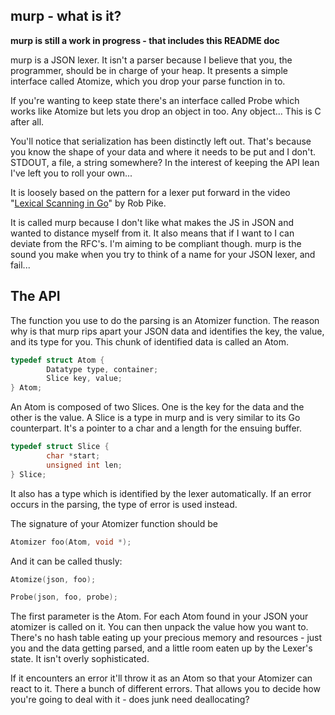 ## murp - what is it?

**murp is still a work in progress - that includes this README doc**

murp is a JSON lexer. It isn't a parser because I believe that you, the programmer, should be in charge of your heap. It presents a simple interface called Atomize, which you drop your parse function in to. 

If you're wanting to keep state there's an interface called Probe which works like Atomize but lets you drop an object in too. Any object... This is C after all.

You'll notice that serialization has been distinctly left out. That's because you know the shape of your data and where it needs to be put and I don't. STDOUT, a file, a string somewhere? In the interest of keeping the API lean I've left you to roll your own...

It is loosely based on the pattern for a lexer put forward in the video "[Lexical Scanning in Go](http://blog.golang.org/two-go-talks-lexical-scanning-in-go-and)" by Rob Pike.

It is called murp because I don't like what makes the JS in JSON and wanted to distance myself from it. It also means that if I want to I can deviate from the RFC's. I'm aiming to be compliant though. murp is the sound you make when you try to think of a name for your JSON lexer, and fail...

## The API

The function you use to do the parsing is an Atomizer function. The reason why is that murp rips apart your JSON data and identifies the key, the value, and its type for you. This chunk of identified data is called an Atom.

```c
typedef struct Atom {
        Datatype type, container;
        Slice key, value;
} Atom;
```

An Atom is composed of two Slices. One is the key for the data and the other is the value. A Slice is a type in murp and is very similar to its Go counterpart. It's a pointer to a char and a length for the ensuing buffer.

```c
typedef struct Slice {
        char *start;
        unsigned int len;
} Slice;
```


It also has a type which is identified by the lexer automatically. If an error occurs in the parsing, the type of error is used instead.


The signature of your Atomizer function should be 

```c
Atomizer foo(Atom, void *);
```

And it can be called thusly:

```c
Atomize(json, foo);

Probe(json, foo, probe);
```

The first parameter is the Atom. For each Atom found in your JSON your atomizer is called on it. You can then unpack the value how you want to. There's no hash table eating up your precious memory and resources - just you and the data getting parsed, and a little room eaten up by the Lexer's state. It isn't overly sophisticated.

If it encounters an error it'll throw it as an Atom so that your Atomizer can react to it. There a bunch of different errors. That allows you to decide how you're going to deal with it - does junk need deallocating?
